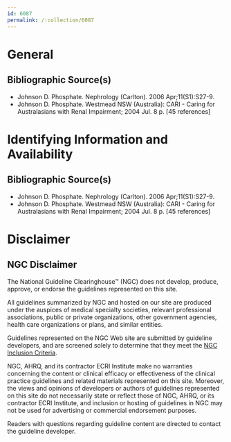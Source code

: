 ```yaml
---
id: 6087
permalink: /:collection/6087
---
```


# General

## Bibliographic Source(s)

- Johnson D. Phosphate. Nephrology (Carlton). 2006 Apr;11(S1):S27-9.
- Johnson D. Phosphate. Westmead NSW (Australia): CARI - Caring for Australasians with Renal Impairment; 2004 Jul. 8 p. [45 references]

# Identifying Information and Availability

## Bibliographic Source(s)

- Johnson D. Phosphate. Nephrology (Carlton). 2006 Apr;11(S1):S27-9.
- Johnson D. Phosphate. Westmead NSW (Australia): CARI - Caring for Australasians with Renal Impairment; 2004 Jul. 8 p. [45 references]

# Disclaimer

## NGC Disclaimer

The National Guideline Clearinghouse™ (NGC) does not develop, produce, approve, or endorse the guidelines represented on this site.

All guidelines summarized by NGC and hosted on our site are produced under the auspices of medical specialty societies, relevant professional associations, public or private organizations, other government agencies, health care organizations or plans, and similar entities.

Guidelines represented on the NGC Web site are submitted by guideline developers, and are screened solely to determine that they meet the [NGC Inclusion Criteria](/help-and-about/summaries/inclusion-criteria).

NGC, AHRQ, and its contractor ECRI Institute make no warranties concerning the content or clinical efficacy or effectiveness of the clinical practice guidelines and related materials represented on this site. Moreover, the views and opinions of developers or authors of guidelines represented on this site do not necessarily state or reflect those of NGC, AHRQ, or its contractor ECRI Institute, and inclusion or hosting of guidelines in NGC may not be used for advertising or commercial endorsement purposes.

Readers with questions regarding guideline content are directed to contact the guideline developer.

